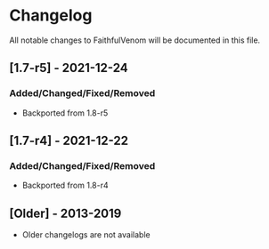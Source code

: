 # Changelog
All notable changes to FaithfulVenom will be documented in this file.

## [1.7-r5] - 2021-12-24
### Added/Changed/Fixed/Removed
- Backported from 1.8-r5

## [1.7-r4] - 2021-12-22
### Added/Changed/Fixed/Removed
- Backported from 1.8-r4

## [Older] - 2013-2019
- Older changelogs are not available
